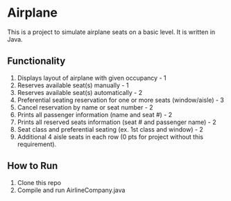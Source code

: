 Airplane
========

This is a project to simulate airplane seats on a basic level. It is written in Java.

Functionality
-------------

1. Displays layout of airplane with given occupancy - 1
2. Reserves available seat(s) manually - 1
3. Reserves available seat(s) automatically - 2
4. Preferential seating reservation for one or more seats (window/aisle) - 3
5. Cancel reservation by name or seat number - 2
6. Prints all passenger information (name and seat #) - 2
7. Prints all reserved seats information (seat # and passenger name) - 2
8. Seat class and preferential seating (ex. 1st class and window) - 2
9. Additional 4 aisle seats in each row (0 pts  for project without this requirement).

How to Run
----------
1. Clone this repo
2. Compile and run AirlineCompany.java

